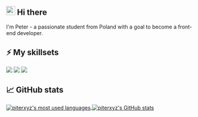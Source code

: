 ## <img src="https://raw.githubusercontent.com/MartinHeinz/MartinHeinz/master/wave.gif" width="24px"> Hi there

I'm Peter - a passionate student from Poland with a goal to become a front-end developer.

## ⚡ My skillsets
![](https://img.shields.io/badge/HTML5-E34F26?style=for-the-badge&logo=html5&logoColor=white)
![](https://img.shields.io/badge/CSS3-1572B6?style=for-the-badge&logo=css3&logoColor=white)
![](https://img.shields.io/badge/JavaScript-323330?style=for-the-badge&logo=javascript&logoColor=F7DF1E)

## 📈 GitHub stats
<a href="https://github.com/piterxyz">
    <img align="center" src="https://github-readme-stats.vercel.app/api/top-langs/?username=piterxyz&icon_color=2bbc8a&langs_count=3" alt="piterxyz's most used languages"/>
</a>

<a href="https://github.com/piterxyz">
    <img align="center" src="https://github-readme-stats.vercel.app/api?username=piterxyz&show_icons=true&line_height=27&count_private=true&icon_color=2bbc8a" alt="piterxyz's GitHub stats"/>
</a>

<!--
**Piterxyz/Piterxyz** is a ✨ _special_ ✨ repository because its `README.md` (this file) appears on your GitHub profile.

Here are some ideas to get you started:

- 🔭 I’m currently working on ...
- 🌱 I’m currently learning ...
- 👯 I’m looking to collaborate on ...
- 🤔 I’m looking for help with ...
- 💬 Ask me about ...
- 📫 How to reach me: ...
- 😄 Pronouns: ...
- ⚡ Fun fact: ...
-->
